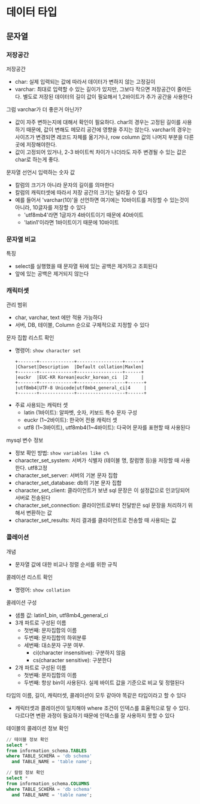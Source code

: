 # 데이터 타입
## 문자열
### 저장공간
저장공간
- char: 실제 입력되는 값에 따라서 데이터가 변하지 않는 고정길이
- varchar: 최대로 입력할 수 있는 길이가 있지만, 그보다 작으면 저장공간이 줄어든다. 별도로 저장된 데이터의 길이 값이 필요해서 1,2바이트가 추가 공간을 사용한다

그럼 varchar가 더 좋은거 아닌가?
- 값이 자주 변하는지에 대해서 확인이 필요하다. char의 경우는 고정된 길이를 사용하기 때문에, 값이 변해도 메모리 공간에 영향을 주지는 않는다. varchar의 경우는 사이즈가 변경되면 레코드 자체를 옮기거나, row column 값의 나머지 부분을 다른 곳에 저장해야한다. 
- 값이 고정되어 있거나, 2-3 바이트씩 차이가 나더라도 자주 변경될 수 있는 값은 char로 하는게 좋다.

문자열 선언시 입력하는 숫자 값
- 칼럼의 크기가 아니라 문자의 길이를 의마한다
- 칼럼의 캐릭터셋에 따라서 저장 공간의 크기는 달라질 수 있다
- 예를 들어서 'varchar(10)'을 선언하면 여기에는 10바이트를 저장할 수 있는것이 아니라, 10글자를 저장할 수 있다
   - 'utf8mb4'라면 1글자가 4바이트이기 때문에 40바이트
   - 'latin1'이라면 1바이트이기 때문에 10바이트

### 문자열 비교
특징
- select를 실행했을 때 문자열 뒤에 있는 공백은 제거하고 조회된다
- 앞에 있는 공백은 제거되지 않는다

### 캐릭터셋
관리 범위
- char, varchar, text 에만 적용 가능하다
- 서버, DB, 테이블, Column 순으로 구체적으로 지정할 수 있다

문자 집합 리스트 확인
- 명령어: `show character set`
    ```
    +-------+-------------+-----------------+------+
    |Charset|Description  |Default collation|Maxlen|
    +-------+-------------+-----------------+------+
    |euckr  |EUC-KR Korean|euckr_korean_ci  |2     |
    +-------+-------------+------------------+------+
    |utf8mb4|UTF-8 Unicode|utf8mb4_general_ci|4     |
    +-------+-------------+------------------+------+
    ```
- 주료 사용되는 캐릭터 셋
   - latin (1바이트): 알파벳, 숫자, 키보드 특수 문자 구성
   - euckr (1~2바이트): 한국어 전용 캐릭터 셋
   - utf8 (1~3바이트), utf8mb4(1~4바이트): 다국어 문자를 표현할 때 사용된다

mysql 변수 정보
- 정보 확인 방법: `show variables like c%`
- character_set_system: 서버가 식별자 (테이블 명, 칼럼명 등)을 저장할 때 사용한다. utf8고정
- character_set_server: 서버의 기본 문자 집합
- character_set_database: db의 기본 문자 집합
- character_set_client: 클라이언트가 보낸 sql 문장은 이 설정값으로 인코딩되어 서버로 전송된다
- character_set_connection: 클라이언트로부터 전달받은 sql 문장을 처리하기 위해서 변환하는 값
- character_set_results: 처리 결과를 클라이언트로 전송할 때 사용되는 값

### 콜레이션
개념
- 문자열 값에 대한 비교나 정렬 순서를 위한 규칙

콜레이션 리스트 확인
- 명령어: `show collation`

콜레이션 구성
- 샘플 값: latin1_bin, utf8mb4_general_ci
- 3개 파트로 구성된 이름
   - 첫번째: 문자집합의 이름
   - 두번째: 문자집합의 하위분류
   - 세번째: 대소문자 구분 여부. 
      - ci(character insensitive): 구분하지 않음
      - cs(character sensitive): 구분한다
- 2개 파트로 구성된 이름
   - 첫번째: 문자집합의 이름
   - 두번째: 항상 bin이 사용된다. 실제 바이트 값을 기준으로 비교 및 정렬된다

타입의 이름, 길이, 캐릭터셋, 콜레이션이 모두 같아야 똑같은 타입이라고 할 수 있다
- 캐릭터셋과 콜레이션이 일치해야 where 조건이 인덱스를 효율적으로 탈 수 있다. 다르다면 변환 과정이 필요하기 때문에 인덱스를 잘 사용하지 못할 수 있다

테이블의 콜레이션 정보 확인
```sql
// 테이블 정보 확인
select *
from information_schema.TABLES
where TABLE_SCHEMA = 'db schema'
  and TABLE_NAME = 'table name';

// 칼럼 정보 확인
select *
from information_schema.COLUMNS
where TABLE_SCHEMA = 'db schema'
  and TABLE_NAME = 'table name';
```